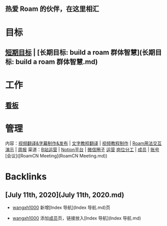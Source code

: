 ## 热爱 Roam 的伙伴，在这里相汇
# 目标
[短期目标](短期目标.md) | [长期目标: build a roam 群体智慧](长期目标: build a roam 群体智慧.md)
--------------------------------------------------------------------------------
# 工作
[看板](https://roamresearch.com/#/app/victor-wu/page/OtjPGo9ON)
--------------------------------------------------------------------------------
# 管理
内容：[视频翻译&字幕制作&发布](视频翻译&字幕制作&发布.md) | [文字教程翻译](文字教程翻译.md) | [视频教程制作](视频教程制作.md) | [Roam用法交互演示](Roam用法交互演示.md) | [周报](周报.md)
渠道：[B站运营](B站运营.md) | [Notion平台](Notion平台.md) | [微信圈子](微信圈子.md)
[运营](运营.md)
[岗位分工](岗位分工.md)  | [成员](成员.md) | [账号](https://gg9cqwfhs9.feishu.cn/docs/doccnatvKa2Whxuc5dXj2XqJzMf#)
[会议]([RoamCN Meeting](RoamCN Meeting.md))

# Backlinks
## [July 11th, 2020](July 11th, 2020.md)
- [wangxh1000](wangxh1000.md) 新增[Index 导航](Index 导航.md)页

- [wangxh1000](wangxh1000.md) 添加[成员](成员.md)页，链接放入[Index 导航](Index 导航.md)

